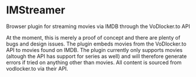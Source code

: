 # IMStreamer
Browser plugin for streaming movies via IMDB through the VoDlocker.to API

At the moment, this is merely a proof of concept and there are plenty of bugs and design issues.
The plugin embeds movies from the VoDlocker.to API to movies found on IMDB. The plugin currently only supports movies (altough the API has support for series as well) and will therefore generate errors if tried on anything other than movies.
All content is sourced from vodlocker.to via their API.
